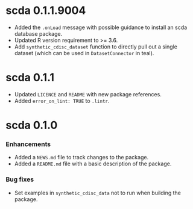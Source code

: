 # scda 0.1.1.9004

* Added the `.onLoad` message with possible guidance to install an scda database package.
* Updated R version requirement to >= 3.6.
* Add `synthetic_cdisc_dataset` function to directly pull out a single dataset (which can be used in `DatasetConnector` in teal).

# scda 0.1.1

* Updated `LICENCE` and `README` with new package references.
* Added `error_on_lint: TRUE` to `.lintr`.

# scda 0.1.0

### Enhancements
* Added a `NEWS.md` file to track changes to the package.
* Added a `README.md` file with a basic description of the package.

### Bug fixes
* Set examples in `synthetic_cdisc_data` not to run when building the package.
